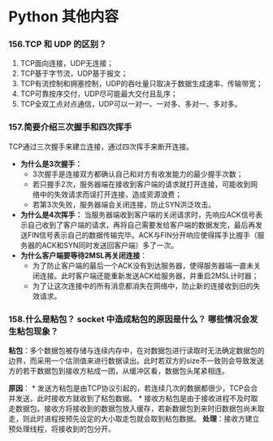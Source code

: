# Python 其他内容


### 156.TCP 和 UDP 的区别？
1. TCP面向连接，UDP无连接；
2. TCP基于字节流，UDP基于报文；
3. TCP有流控制和拥塞控制，UDP的吞吐量只取决于数据生成速率、传输带宽；
4. TCP可靠按序交付，UDP尽可能最大交付且乱序；
5. TCP全双工点对点通信，UDP可以一对一、一对多、多对一、多对多。


### 157.简要介绍三次握手和四次挥手
TCP通过三次握手来建立连接，通过四次挥手来断开连接。  
* **为什么是3次握手：**
	* 3次握手是连接双方都确认自己和对方有收发能力的最少握手次数；
	* 若只握手2次，服务器端在接收到客户端的请求就打开连接，可能收到网络中的失效请求而误打开连接，造成资源浪费；
	* 若第3次失败，服务器端会关闭连接，防止SYN洪泛攻击。
* **为什么是4次挥手：**
当服务器端收到客户端的关闭请求时，先响应ACK信号表示自己收到了客户端的请求，再将自己需要发给客户端的数据发完，最后再发送FIN信号表示自己的数据传输完毕。ACK与FIN分开响应使得挥手比握手（服务器的ACK和SYN同时发送回客户端）多了一次。
* **为什么客户端要等待2MSL再关闭连接**：
	* 为了防止客户端的最后一个ACK没有到达服务器，使得服务器端一直未关闭连接。此时客户端还能重新发送ACK给服务器，并重启2MSL计时器；
	* 为了让这次连接中的所有消息都消失在网络中，防止新的连接收到旧的失效请求。


### 158.什么是粘包？ socket 中造成粘包的原因是什么？ 哪些情况会发生粘包现象？
**粘包**：多个数据包被存储与连续内存中，在对数据包进行读取时无法确定数据包的边界，而采用一个估测值来进行数据读出。此时若双方的size不一致则会导致发送方的若干数据包到接收方粘成一团，从缓冲区看，数据包头尾紧相连。

**原因**：
	* 发送方粘包是由TCP协议引起的，若连续几次的数据都很少，TCP会合并发送，此时接收方就收到了粘包数据。
	* 接收方粘包是由于接收进程不及时取走数据包。接收方将接收到的数据包放入缓存，若新数据包到来时旧数据包尚未取走，则此时进程按预先设定的大小取走包就会取到粘包数据。
**处理**：接收方建立预处理线程，将接收到的包分开。